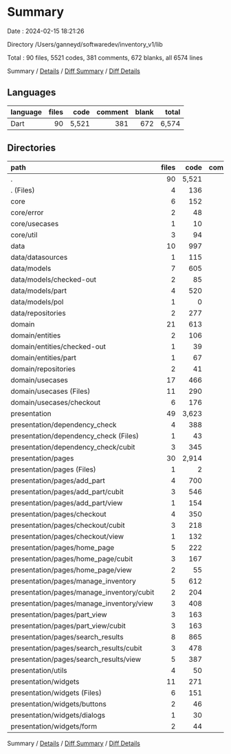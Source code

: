# Summary

Date : 2024-02-15 18:21:26

Directory /Users/ganneyd/softwaredev/inventory_v1/lib

Total : 90 files,  5521 codes, 381 comments, 672 blanks, all 6574 lines

Summary / [Details](details.md) / [Diff Summary](diff.md) / [Diff Details](diff-details.md)

## Languages
| language | files | code | comment | blank | total |
| :--- | ---: | ---: | ---: | ---: | ---: |
| Dart | 90 | 5,521 | 381 | 672 | 6,574 |

## Directories
| path | files | code | comment | blank | total |
| :--- | ---: | ---: | ---: | ---: | ---: |
| . | 90 | 5,521 | 381 | 672 | 6,574 |
| . (Files) | 4 | 136 | 12 | 21 | 169 |
| core | 6 | 152 | 59 | 42 | 253 |
| core/error | 2 | 48 | 40 | 19 | 107 |
| core/usecases | 1 | 10 | 5 | 3 | 18 |
| core/util | 3 | 94 | 14 | 20 | 128 |
| data | 10 | 997 | 73 | 117 | 1,187 |
| data/datasources | 1 | 115 | 14 | 22 | 151 |
| data/models | 7 | 605 | 48 | 63 | 716 |
| data/models/checked-out | 2 | 85 | 8 | 18 | 111 |
| data/models/part | 4 | 520 | 40 | 44 | 604 |
| data/models/pol | 1 | 0 | 0 | 1 | 1 |
| data/repositories | 2 | 277 | 11 | 32 | 320 |
| domain | 21 | 613 | 38 | 122 | 773 |
| domain/entities | 2 | 106 | 20 | 24 | 150 |
| domain/entities/checked-out | 1 | 39 | 7 | 9 | 55 |
| domain/entities/part | 1 | 67 | 13 | 15 | 95 |
| domain/repositories | 2 | 41 | 18 | 19 | 78 |
| domain/usecases | 17 | 466 | 0 | 79 | 545 |
| domain/usecases (Files) | 11 | 290 | 0 | 53 | 343 |
| domain/usecases/checkout | 6 | 176 | 0 | 26 | 202 |
| presentation | 49 | 3,623 | 199 | 370 | 4,192 |
| presentation/dependency_check | 4 | 388 | 28 | 54 | 470 |
| presentation/dependency_check (Files) | 1 | 43 | 0 | 4 | 47 |
| presentation/dependency_check/cubit | 3 | 345 | 28 | 50 | 423 |
| presentation/pages | 30 | 2,914 | 158 | 281 | 3,353 |
| presentation/pages (Files) | 1 | 2 | 0 | 1 | 3 |
| presentation/pages/add_part | 4 | 700 | 37 | 47 | 784 |
| presentation/pages/add_part/cubit | 3 | 546 | 31 | 37 | 614 |
| presentation/pages/add_part/view | 1 | 154 | 6 | 10 | 170 |
| presentation/pages/checkout | 4 | 350 | 19 | 43 | 412 |
| presentation/pages/checkout/cubit | 3 | 218 | 17 | 39 | 274 |
| presentation/pages/checkout/view | 1 | 132 | 2 | 4 | 138 |
| presentation/pages/home_page | 5 | 222 | 16 | 34 | 272 |
| presentation/pages/home_page/cubit | 3 | 167 | 16 | 29 | 212 |
| presentation/pages/home_page/view | 2 | 55 | 0 | 5 | 60 |
| presentation/pages/manage_inventory | 5 | 612 | 18 | 54 | 684 |
| presentation/pages/manage_inventory/cubit | 2 | 204 | 16 | 31 | 251 |
| presentation/pages/manage_inventory/view | 3 | 408 | 2 | 23 | 433 |
| presentation/pages/part_view | 3 | 163 | 16 | 28 | 207 |
| presentation/pages/part_view/cubit | 3 | 163 | 16 | 28 | 207 |
| presentation/pages/search_results | 8 | 865 | 52 | 74 | 991 |
| presentation/pages/search_results/cubit | 3 | 478 | 38 | 50 | 566 |
| presentation/pages/search_results/view | 5 | 387 | 14 | 24 | 425 |
| presentation/utils | 4 | 50 | 7 | 11 | 68 |
| presentation/widgets | 11 | 271 | 6 | 24 | 301 |
| presentation/widgets (Files) | 6 | 151 | 6 | 15 | 172 |
| presentation/widgets/buttons | 2 | 46 | 0 | 4 | 50 |
| presentation/widgets/dialogs | 1 | 30 | 0 | 2 | 32 |
| presentation/widgets/form | 2 | 44 | 0 | 3 | 47 |

Summary / [Details](details.md) / [Diff Summary](diff.md) / [Diff Details](diff-details.md)